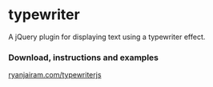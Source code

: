 # typewriter
A jQuery plugin for displaying text using a typewriter effect.

### Download, instructions and examples
[ryanjairam.com/typewriterjs](http://ryanjairam.com/typewriterjs)

